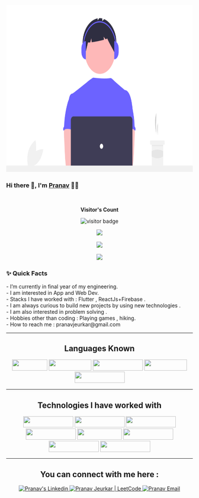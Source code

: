 
<p align="center">
  <img src="https://github.com/PranavJeurkar/PranavJeurkar/blob/main/code.png" width="750" height="450">
</p>

### Hi there 👋, I'm [Pranav](https://github.com/PranavJeurkar) 👨‍💻

<br/>


<p align="center"><b>Visitor's Count</b></p>
<p align="center"><img src="https://profile-counter.glitch.me/pranavjeurkar/count.svg" alt="visitor badge"/></p>
<p align="center"><img src="https://github-readme-stats.vercel.app/api/top-langs/?username=PranavJeurkar&layout=compact&hide=TSQL&theme=chartreuse-dark"></p>
<p align="center" ><img src="https://github-readme-stats.vercel.app/api?username=PranavJeurkar&count_private=true&show_icons=true&&theme=chartreuse-dark&include_all_commits=true" width="400"></p> 
<p align="center" ><img src="https://github-readme-streak-stats.herokuapp.com?user=PranavJeurkar&theme=chartreuse-dark"></p>


### ✨ Quick Facts


<p>
- I’m currently in final year of my engineering.
<br/>
- I am interested in App and Web Dev.
<br/>
- Stacks I have worked with : Flutter , ReactJs+Firebase .  
<br/>
- I am always curious to build new projects by using new technologies .
<br/>  
- I am also interested in problem solving .
<br/>
- Hobbies other than coding : Playing games , hiking.
<br/>
- How to reach me : pranavjeurkar@gmail.com
</p>

  
<!-- ### ✨ Quick Facts

- 👨🏽‍💻 I’m currently in final year of my engineering.
- 🌱 I’m currently learning ReactJS. -->
<!--- 🤔 I’m looking for help for my future MERN projects.-->
<!-- - 💬 Ask me about anything related to JS, React, Redux, Firebase.(After googling it 😜😌) -->
<!--- ⚡️ Fun-Fact: I sleep at 6am 🙃. -->
<!-- - 🎿 Hobbies other than coding : Reading blogs or about History , Playing Chess , Playing games. -->
<!-- - 📫 How to reach me: pranavjeurkar@gmail.com -->

<hr>
 <h2 align="center">Languages Known</h2>
 <div align="center">
    <img src="https://img.shields.io/badge/C-00599C?style=for-the-badge&logo=c&logoColor=white" width="95px" height="30px"/>
    <img src="https://img.shields.io/badge/C%2B%2B-00599C?style=for-the-badge&logo=c%2B%2B&logoColor=white" width="115px" height="30px"/>
    <img src="https://img.shields.io/badge/HTML5-E34F26?style=for-the-badge&logo=html5&logoColor=white" width="135px" height="30px"/>
    <img src="https://img.shields.io/badge/CSS3-1572B6?style=for-the-badge&logo=css3&logoColor=white" width="115px" height="30px"/>
    <img src="https://img.shields.io/badge/JavaScript-323330?style=for-the-badge&logo=javascript&logoColor=F7DF1E" width="135px" height="30px"/>
  </div>
 </h2>
 <hr>
 <h2 align="center">Technologies I have worked with</h2>
<div align="center">
    <img src="https://img.shields.io/badge/react%20-%2320232a.svg?&style=for-the-badge&logo=react&logoColor=%2361DAFB" width="135px" height="30px"/>
    <img src="https://img.shields.io/badge/Firebase-ffca28?style=for-the-badge&logo=firebase&logoColor=white" width="135px" height="30px"/>
    <img src="https://img.shields.io/badge/Material--UI-0081CB?style=for-the-badge&logo=material-ui&logoColor=white" width="135px" height="30px"/>  
    <img src="https://img.shields.io/badge/Bootstrap-563D7C?style=for-the-badge&logo=bootstrap&logoColor=white" width="135px" height="30px"/>
    <img src="https://img.shields.io/badge/Git-F05032?style=for-the-badge&logo=git&logoColor=white" width="120px" height="30px"/>
    <img src="https://img.shields.io/badge/MySQL-00000F?style=for-the-badge&logo=mysql&logoColor=white" width="135px" height="30px"/>
    <img src="https://img.shields.io/badge/Flutter-02569B?style=for-the-badge&logo=flutter&logoColor=white"width="135px" height="30px"/>
    <img src="https://img.shields.io/badge/Android_Studio-3DDC84?style=for-the-badge&logo=android-studio&logoColor=white" width="135px" height="30px"/>
    
</div>
<hr>

<h2 align="center">You can connect with me here :</h2>
<div align="center">
  <a href="https://www.linkedin.com/in/pranav-jeurkar-77a134176/">
    <img alt="Pranav's Linkedin" width="150px" height="40px" src="https://img.shields.io/badge/LinkedIn-0077B5?style=for-the-badge&logo=linkedin&logoColor=white" />
  </a>

  <a href="https://leetcode.com/pranav21110/">
    <img alt="Pranav Jeurkar | LeetCode" width="150px" height="40px" src="https://img.shields.io/badge/-LeetCode-FFA116?style=for-the-badge&logo=LeetCode&logoColor=black" />
  </a>

  <a href="mailto:pranavjeurkar@gmail.com">
    <img alt="Pranav Email" width="125px" height="40px" src="https://img.shields.io/badge/Gmail-D14836?style=for-the-badge&logo=gmail&logoColor=white" />
  </a>
<div>
